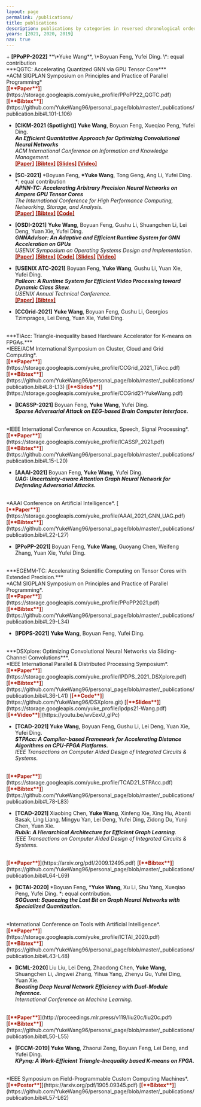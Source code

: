 ```yaml
---
layout: page
permalink: /publications/
title: publications
description: publications by categories in reversed chronological order. generated by jekyll-scholar.
years: [2021, 2020, 2019]
nav: true
---
```


<div class="publications">
<!-- {% for y in page.years %}
  <h2 class="year">{{y}}</h2>
  {% bibliography -f papers -q @*[year={{y}}]* %}
{% endfor %} -->
+ <b >[PPoPP-2022]</b>
**\*Yuke Wang**, \*Boyuan Feng, Yufei Ding. \*: equal contribution<br/>
***QGTC: Accelerating Quantized GNN via GPU Tensor Core*** <br/>
*ACM SIGPLAN Symposium on Principles and Practice of Parallel Programming*<br/>
[<b style="color:#a31503">[**Paper**]</b>](https://storage.googleapis.com/yuke_profile/PPoPP22_QGTC.pdf)
[<b style="color:#a31503">[**Bibtex**]</b>](https://github.com/YukeWang96/personal_page/blob/master/_publications/publication.bib#L101-L106)


+ <b >[CIKM-2021 (Spotlight)]</b>
**Yuke Wang**, Boyuan Feng, Xueqiao Peng, Yufei Ding. <br/>
***An Efficient Quantitative Approach for Optimizing Convolutional Neural Networks*** <br/>
*ACM International Conference on Information and Knowledge Management.*<br/>
[<b style="color:#a31503">[**Paper**]</b>](https://storage.googleapis.com/yuke_profile/CIKM_2021_IF.pdf)
[<b style="color:#a31503">[**Bibtex**]</b>](https://github.com/YukeWang96/personal_page/blob/master/_publications/publication.bib#L94-L99)
[<b style="color:#a31503">[**Slides**]</b>](https://storage.googleapis.com/yuke_profile/yuke_cikm'21.pdf)
[<b style="color:#a31503">[**Video**]</b>](https://youtu.be/hJzceXXthIY)

+ <b >[SC-2021]</b>
\*Boyuan Feng, **\*Yuke Wang**, Tong Geng, Ang Li, Yufei Ding. \*: equal contribution<br/>
***APNN-TC: Accelerating Arbitrary Precision Neural Networks on Ampere GPU Tensor Cores*** <br/>
*The International Conference for High Performance Computing, Networking, Storage, and Analysis.*<br/>
[<b style="color:#a31503">[**Paper**]</b>](https://storage.googleapis.com/yuke_profile/SC_2021_MixedPrecisionProject.pdf)
[<b style="color:#a31503">[**Bibtex**]</b>](https://github.com/YukeWang96/personal_page/blob/master/_publications/publication.bib#L86-L91)
[<b style="color:#a31503">[**Code**]</b>](https://github.com/BoyuanFeng/APNN-TC.git)

+ <b >[OSDI-2021]</b>
**Yuke Wang**, Boyuan Feng, Gushu Li, Shuangchen Li, Lei Deng, Yuan Xie, Yufei Ding.<br/>
***GNNAdvisor: An Adaptive and Efficient Runtime System for GNN Acceleration on GPUs*** <br/>
*USENIX Symposium on Operating Systems Design and Implementation*.<br/>
[<b style="color:#a31503">[**Paper**]</b>](https://storage.googleapis.com/yuke_profile/OSDI_2021_GNNAdvisor.pdf)
[<b style="color:#a31503">[**Bibtex**]</b>](https://github.com/YukeWang96/personal_page/blob/master/_publications/publication.bib#L1-L6)
[<b style="color:#a31503">[**Code**]</b>](https://github.com/YukeWang96/OSDI21_AE)
[<b style="color:#a31503">[**Slides**]</b>](https://storage.googleapis.com/yuke_profile/osdi21_slides_wang.pdf)
[<b style="color:#a31503">[**Video**]</b>](https://youtu.be/K8Q7Dgko0Gs)

+ <b >[USENIX ATC-2021]</b>
Boyuan Feng, **Yuke Wang**, Gushu Li, Yuan Xie, Yufei Ding.<br/>
***Palleon: A Runtime System for Efficient Video Processing toward Dynamic Class Skew.*** <br/>
*USENIX Annual Technical Conference*.<br/>
[<b style="color:#a31503">[**Paper**]</b>](https://storage.googleapis.com/yuke_profile/ATC21-Palleon.pdf)
[<b style="color:#a31503">[**Bibtex**]</b>](https://github.com/YukeWang96/personal_page/blob/master/_publications/publication.bib#L71-L76)


+ <b >[CCGrid-2021]</b> 
**Yuke Wang**, Boyuan Feng, Gushu	Li,	Georgios Tzimpragos, Lei Deng, Yuan Xie, Yufei Ding.
<br/>
***TiAcc: Triangle-inequality based Hardware Accelerator for K-means on FPGAs.*** 
<br/>
*IEEE/ACM International Symposium on Cluster, Cloud and Grid Computing*.
<br/>
[<b style="color:#a31503">[**Paper**]</b>](https://storage.googleapis.com/yuke_profile/CCGrid_2021_TiAcc.pdf)
[<b style="color:#a31503">[**Bibtex**]</b>](https://github.com/YukeWang96/personal_page/blob/master/_publications/publication.bib#L8-L13)
[<b style="color:#a31503">[**Slides**]</b>](https://storage.googleapis.com/yuke_profile/CCGrid21-YukeWang.pdf)

+ <b >[ICASSP-2021]</b> 
Boyuan Feng, **Yuke Wang**, Yufei Ding. <br/>
***Sparse Adversarial Attack on EEG-based Brain Computer Interface.*** 
<br/>
*IEEE International Conference on Acoustics, Speech, Signal Processing*.<br/>
[<b style="color:#a31503">[**Paper**]</b>](https://storage.googleapis.com/yuke_profile/ICASSP_2021.pdf)
[<b style="color:#a31503">[**Bibtex**]</b>](https://github.com/YukeWang96/personal_page/blob/master/_publications/publication.bib#L15-L20)


+ <b >[AAAI-2021]</b> 
Boyuan Feng, **Yuke Wang**, Yufei Ding. <br/>
***UAG: Uncertainty-aware Attention Graph Neural Network for Defending Adversarial Attacks.*** 
<br/>
*AAAI Conference on Artificial Intelligence*.
[<b style="color:#a31503"><br/>
[**Paper**]</b>](https://storage.googleapis.com/yuke_profile/AAAI_2021_GNN_UAG.pdf)
[<b style="color:#a31503">[**Bibtex**]</b>](https://github.com/YukeWang96/personal_page/blob/master/_publications/publication.bib#L22-L27)



+ <b >[PPoPP-2021] </b> 
Boyuan Feng, **Yuke Wang**, Guoyang Chen, Weifeng Zhang, Yuan Xie, Yufei Ding.
<br/>
***EGEMM-TC: Accelerating Scientific Computing on Tensor Cores with Extended Precision.*** <br/>
*ACM SIGPLAN Symposium on Principles and Practice of Parallel Programming*.
<br/>
[<b style="color:#a31503">[**Paper**]</b>](https://storage.googleapis.com/yuke_profile/PPoPP2021.pdf)
[<b style="color:#a31503">[**Bibtex**]</b>](https://github.com/YukeWang96/personal_page/blob/master/_publications/publication.bib#L29-L34)



+ <b >[IPDPS-2021] </b> 
**Yuke Wang**, Boyuan Feng, Yufei Ding. 
<br/>
***DSXplore: Optimizing Convolutional Neural Networks via Sliding-Channel Convolutions***. 
<br/>
*IEEE International Parallel & Distributed Processing Symposium*.
<br/>
[<b style="color:#a31503">[**Paper**]</b>](https://storage.googleapis.com/yuke_profile/IPDPS_2021_DSXplore.pdf)
[<b style="color:#a31503">[**Bibtex**]</b>](https://github.com/YukeWang96/personal_page/blob/master/_publications/publication.bib#L36-L41)
[<b style="color:#a31503">[**Code**]</b>](https://github.com/YukeWang96/DSXplore.git)
[<b style="color:#a31503">[**Slides**]</b>](https://storage.googleapis.com/yuke_profile/ipdps21-Wang.pdf)
[<b style="color:#a31503">[**Video**]</b>](https://youtu.be/wvEexU_glPc)


+ <b >[TCAD-2021] </b> 
**Yuke Wang**, Boyuan Feng, Gushu Li, Lei Deng, Yuan Xie, Yufei Ding. <br/>
***STPAcc: A Compiler-based Framework for Accelerating Distance Algorithms on CPU-FPGA Platforms.***<br/>
*IEEE Transactions on Computer Aided Design of Integrated Circuits & Systems.*
<br/>
[<b style="color:#a31503">[**Paper**]</b>](https://storage.googleapis.com/yuke_profile/TCAD21_STPAcc.pdf)
[<b style="color:#a31503">[**Bibtex**]</b>](https://github.com/YukeWang96/personal_page/blob/master/_publications/publication.bib#L78-L83)

+ <b >[TCAD-2021] </b> 
Xiaobing Chen, **Yuke Wang**, Xinfeng Xie, Xing Hu, Abanti Basak, Ling Liang, Mingyu Yan, Lei Deng, Yufei Ding, Zidong Du, Yunji Chen, Yuan Xie. <br/>
***Rubik: A Hierarchical Architecture for Efficient Graph Learning***. <br/>
*IEEE Transactions on Computer Aided Design of Integrated Circuits & Systems.*
<br/>
[<b style="color:#a31503">[**Paper**]</b>](https://arxiv.org/pdf/2009.12495.pdf)
[<b style="color:#a31503">[**Bibtex**]</b>](https://github.com/YukeWang96/personal_page/blob/master/_publications/publication.bib#L64-L69)

+ <b >[ICTAI-2020] </b> \*Boyuan Feng, \***Yuke Wang**, Xu Li, Shu Yang, Xueqiao Peng, Yufei Ding.  \*: equal contribution.<br/>
***SGQuant: Squeezing the Last Bit on Graph Neural Networks with Specialized Quantization.***
<br/>
*International Conference on Tools with Artificial Intelligence*.
<br/>
[<b style="color:#a31503">[**Paper**]</b>](https://storage.googleapis.com/yuke_profile/ICTAI_2020.pdf)
[<b style="color:#a31503">[**Bibtex**]</b>](https://github.com/YukeWang96/personal_page/blob/master/_publications/publication.bib#L43-L48)

+ <b >[ICML-2020] </b> 
Liu Liu, Lei Deng, Zhaodong Chen, **Yuke Wang**, Shuangchen Li, Jingwei Zhang, Yihua Yang, Zhenyu Gu, Yufei Ding, Yuan Xie. <br/>
***Boosting Deep Neural Network Efficiency with Dual-Module Inference.*** <br/>
*International Conference on Machine Learning*.
<br/>
[<b style="color:#a31503">[**Paper**]</b>](http://proceedings.mlr.press/v119/liu20c/liu20c.pdf)
[<b style="color:#a31503">[**Bibtex**]</b>](https://github.com/YukeWang96/personal_page/blob/master/_publications/publication.bib#L50-L55)


+ <b >[FCCM-2019] </b> 
**Yuke Wang**, Zhaorui Zeng, Boyuan Feng, Lei Deng, and Yufei Ding. <br/>
***KPynq: A Work-Efficient Triangle-Inequality based K-means on FPGA***. 
<br/>
*IEEE Symposium on Field-Programmable Custom Computing Machines*.
<br/>
[<b style="color:#a31503">[**Poster**]</b>](https://arxiv.org/pdf/1905.09345.pdf)
[<b style="color:#a31503">[**Bibtex**]</b>](https://github.com/YukeWang96/personal_page/blob/master/_publications/publication.bib#L57-L62)

</div>